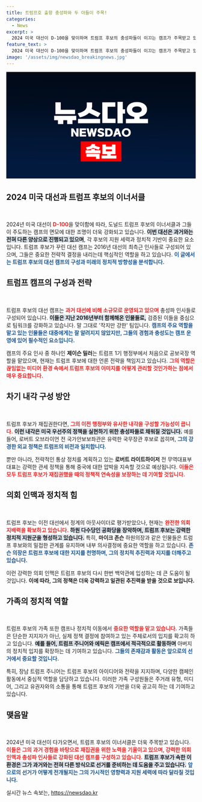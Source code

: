 ```yaml
---
title: 트럼프호 출항 충성파와 두 아들이 주목!
categories:
  - News
excerpt: >
  2024 미국 대선이 D-100을 맞이하며 트럼프 후보의 충성파들이 이끄는 캠프가 주목받고 있다. 과거 인물들로 구성된 이너서클은 다가올 선거에서 강력한 전략과 의회 인맥을 바탕으로 재집권을 노린다.
feature_text: >
  2024 미국 대선이 D-100을 맞이하며 트럼프 후보의 충성파들이 이끄는 캠프가 주목받고 있다. 과거 인물들로 구성된 이너서클은 다가올 선거에서 강력한 전략과 의회 인맥을 바탕으로 재집권을 노린다.
image: '/assets/img/newsdao_breakingnews.jpg'
---
```


<p><img src="/assets/img/newsdao_breakingnews.jpg" alt="pcversion 속보" /></p>

<h2 data-ke-size="size26">2024 미국 대선과 트럼프 후보의 이너서클</h2>

<p data-ke-size="size16">&nbsp;</p>  

<p>2024년 미국 대선이 <b><span style="color: #ee2323;">D-100</span></b>을 맞이함에 따라, 도널드 트럼프 후보의 이너서클과 그들이 주도하는 캠프의 면모에 대한 조명이 더욱 강화되고 있습니다. <b><span style="background-color: #21538527;">이번 대선은 과거와는 전혀 다른 양상으로 진행되고 있으며</span></b>, 각 후보의 지원 세력과 정치적 기반이 중요한 요소입니다. 트럼프 후보가 꾸린 대선 캠프는 2016년 대선의 최측근 인사들로 구성되어 있으며, 그들은 중요한 전략적 결정을 내리는데 핵심적인 역할을 하고 있습니다. <b><span style="color: #1a5490;">이 글에서는 트럼프 후보의 대선 캠프의 구성과 미래의 정치적 방향성을 분석합니다.</span></b></p>

<h2 data-ke-size="size26">트럼프 캠프의 구성과 전략</h2>

<p data-ke-size="size16">&nbsp;</p>  

<p>트럼프 후보의 대선 캠프는 <b><span style="color: #ee2323;">과거 대선에 비해 소규모로 운영되고 있으며</span></b> 충성파 인사들로 구성되어 있습니다. <b><span style="background-color: #21538527;">이들은 지난 2016년부터 함께해온 인물들로,</span></b> 검증된 이들을 중심으로 팀워크를 강화하고 있습니다. 말 그대로 '작지만 강한' 팀입니다. <b><span style="color: #1a5490;">캠프의 주요 역할을 맡고 있는 인물들은 대중에게는 잘 알려지지 않았지만, 그들의 경험과 충성도는 캠프 운영에 있어 필수적인 요소입니다.</span></b> </p>

<p>캠프의 주요 인사 중 하나인 <b>제이슨 밀러</b>는 트럼프 1기 행정부에서 처음으로 공보국장 역할을 맡았으며, 현재는 트럼프 후보에 대한 언론 전략을 책임지고 있습니다. <b><span style="color: #ee2323;">그의 역할은 끊임없는 미디어 환경 속에서 트럼프 후보의 이미지를 어떻게 관리할 것인가하는 점에서 매우 중요합니다.</span></b> </p>

<h2 data-ke-size="size26">차기 내각 구성 방안</h2>

<p data-ke-size="size16">&nbsp;</p>  

<p>트럼프 후보가 재집권한다면, <b><span style="color: #ee2323;">그의 이전 행정부와 유사한 내각을 구성할 가능성이 큽니다.</span></b> <b><span style="background-color: #21538527;">이런 내각은 미국 우선주의 정책을 실현하기 위한 충성파들로 채워질 것입니다.</span></b> 예를 들어, 로버트 오브라이언 전 국가안보보좌관은 유력한 국무장관 후보로 꼽히며, <b><span style="color: #1a5490;">그의 강경한 외교 정책은 트럼프의 비전과 일치합니다.</span></b></p>

<p>뿐만 아니라, 전략적인 통상 정치를 계획하고 있는 <b>로버트 라이트하이저</b> 전 무역대표부 대표는 강력한 관세 정책을 통해 중국에 대한 압박을 지속할 것으로 예상됩니다. <b><span style="color: #ee2323;">이들은 모두 트럼프 후보가 재집권했을 때의 정책적 연속성을 보장하는 데 기여할 것입니다.</span></b> </p>

<h2 data-ke-size="size26">의회 인맥과 정치적 힘</h2>

<p data-ke-size="size16">&nbsp;</p>  

<p>트럼프 후보는 이전 대선에서 정계의 아웃사이더로 평가받았으나, 현재는 <b><span style="color: #ee2323;">완전한 의회 지배력을 확보하고 있습니다.</span></b> <b><span style="background-color: #21538527;">하원 다수당인 공화당을 장악하며, 트럼프 후보는 강력한 정치적 지원군을 형성하고 있습니다.</span></b> 특히, <b>마이크 존슨</b> 하원의장과 같은 인물들은 트럼프 후보와의 밀접한 관계를 유지하며 내부 의사결정에 중요한 역할을 하고 있습니다. <b><span style="color: #1a5490;">존슨 의장은 트럼프 후보에 대한 지지를 천명하며, 그의 정치적 추진력과 지지를 더해주고 있습니다.</span></b></p>

<p>이런 강력한 의회 인맥은 트럼프 후보의 다시 한번 백악관에 입성하는 데 큰 도움이 될 것입니다. <b>이에 따라, 그의 정책은 더욱 강력하고 일관된 추진력을 받을 것으로 보입니다.</b></p>

<h2 data-ke-size="size26">가족의 정치적 역할</h2>

<p data-ke-size="size16">&nbsp;</p>  

<p>트럼프 후보의 가족 또한 캠프나 정치적 이동에서 <b><span style="color: #ee2323;">중요한 역할을 맡고 있습니다.</span></b> 가족들은 단순한 지지자가 아닌, 실제 정책 결정에 참여하고 있는 주체로서의 입지를 확고히 하고 있습니다. <b><span style="background-color: #21538527;">예를 들어, 트럼프 주니어와 에릭은 캠프에서 적극적으로 활동하며</span></b> 아버지의 정치적 입지를 확장하는 데 기여하고 있습니다. <b><span style="color: #1a5490;">그들의 존재감과 활동은 앞으로의 선거에서 중요할 것입니다.</span></b> </p>

<p>특히, 장남 트럼프 주니어는 트럼프 후보의 아이디어와 전략을 지지하며, 다양한 캠페인 활동에서 중심적 역할을 담당하고 있습니다. 이러한 가족 구성원들은 주거래 유형, 미디어, 그리고 유권자와의 소통을 통해 트럼프 후보의 기반을 더욱 공고히 하는 데 기여하고 있습니다.</p>

<h2 data-ke-size="size26">맺음말</h2>

<p data-ke-size="size16">&nbsp;</p>  

<p>2024년 미국 대선이 다가오면서, 트럼프 후보의 이너서클은 더욱 주목받고 있습니다. <b><span style="color: #ee2323;">이들은 그의 과거 경험을 바탕으로 재집권을 위한 노력을 기울이고 있으며, 강력한 의회 인맥과 충성파 인사들로 강화된 대선 캠프를 구성하고 있습니다.</span></b> <b><span style="background-color: #21538527;">트럼프 후보가 속한 이 환경은 그가 과거와는 전혀 다른 방식으로 선거를 준비하는 데 도움을 주고 있습니다.</span></b> <b><span style="color: #1a5490;">앞으로의 선거가 어떻게 전개될지는 그의 가시적인 영향력과 지원 세력에 따라 달라질 것입니다.</span></b></p>
실시간 뉴스 속보는, <a href="https://newsdao.kr" rel="dofollow">https://newsdao.kr</a>


